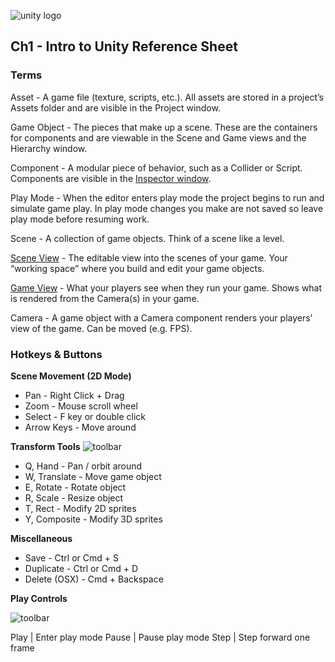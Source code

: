 



![unity logo](https://raw.githubusercontent.com/omundy/dig250-game-development/master/reference-sheets/unity-logo.png)

## Ch1 - Intro to Unity Reference Sheet

### Terms

<p>Asset - A game file (texture, scripts, etc.). All assets are stored in a project’s Assets folder and are visible in the Project window.</p>

<p>Game Object - The pieces that make up a scene. These are the containers for components and are viewable in the Scene and Game views and the Hierarchy window.</p>

<p>Component - A modular piece of behavior, such as a Collider or Script. Components are visible in the <a href="https://docs.unity3d.com/Manual/UsingTheInspector.html">Inspector window</a>.</p>

<p>Play Mode - When the editor enters play mode the project begins to run and simulate game play. In play mode changes you make are not saved so leave play mode before resuming work.</p>

<p>Scene - A collection of game objects. Think of a scene like a level.</p>

<p><a href="https://docs.unity3d.com/Manual/UsingTheSceneView.html">Scene View</a> - The editable view into the scenes of your game. Your “working space” where you build and edit your game objects.</p>

<p><a href="https://docs.unity3d.com/Manual/GameView.html">Game View</a> - What your players see when they run your game. Shows what is rendered from the Camera(s) in your game.</p>

<p>Camera - A game object with a Camera component renders your players’ view of the game. Can be moved (e.g. FPS).</p>



### Hotkeys & Buttons


**Scene Movement (2D Mode)**
* Pan - Right Click + Drag
* Zoom - Mouse scroll wheel
* Select - F key or double click
* Arrow Keys - Move around

**Transform Tools** ![toolbar](https://docs.unity3d.com/uploads/Main/UI-ViewTool.png)

* Q, Hand - Pan / orbit around
* W, Translate - Move game object
* E, Rotate - Rotate object
* R, Scale - Resize object
* T, Rect - Modify 2D sprites
* Y, Composite - Modify 3D sprites

**Miscellaneous**

* Save - Ctrl or Cmd + S
* Duplicate - Ctrl or Cmd + D
* Delete (OSX) - Cmd + Backspace

**Play Controls**

![toolbar](https://docs.unity3d.com/uploads/Main/Editor-PlayButtons.png)

Play | Enter play mode
Pause | Pause play mode
Step | Step forward one frame
















